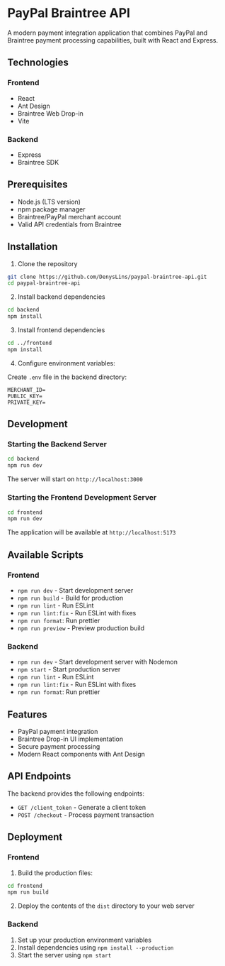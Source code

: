 # PayPal Braintree API

A modern payment integration application that combines PayPal and Braintree payment processing capabilities, built with
React and Express.

## Technologies

### Frontend

- React
- Ant Design
- Braintree Web Drop-in
- Vite

### Backend

- Express
- Braintree SDK

## Prerequisites

- Node.js (LTS version)
- npm package manager
- Braintree/PayPal merchant account
- Valid API credentials from Braintree

## Installation

1. Clone the repository

```bash
git clone https://github.com/DenysLins/paypal-braintree-api.git
cd paypal-braintree-api
``` 

2. Install backend dependencies

```bash
cd backend
npm install
``` 

3. Install frontend dependencies

```bash
cd ../frontend
npm install
``` 

4. Configure environment variables:

Create `.env` file in the backend directory:

```
MERCHANT_ID=
PUBLIC_KEY=
PRIVATE_KEY=
``` 

## Development

### Starting the Backend Server

```bash
cd backend
npm run dev
``` 

The server will start on `http://localhost:3000`

### Starting the Frontend Development Server

```bash
cd frontend
npm run dev
``` 

The application will be available at `http://localhost:5173`

## Available Scripts

### Frontend

- `npm run dev` - Start development server
- `npm run build` - Build for production
- `npm run lint` - Run ESLint
- `npm run lint:fix` - Run ESLint with fixes
- `npm run format`: Run prettier
- `npm run preview` - Preview production build

### Backend

- `npm run dev` - Start development server with Nodemon
- `npm start` - Start production server
- `npm run lint` - Run ESLint
- `npm run lint:fix` - Run ESLint with fixes
- `npm run format`: Run prettier

## Features

- PayPal payment integration
- Braintree Drop-in UI implementation
- Secure payment processing
- Modern React components with Ant Design

## API Endpoints

The backend provides the following endpoints:

- `GET /client_token` - Generate a client token
- `POST /checkout` - Process payment transaction

## Deployment

### Frontend

1. Build the production files:

```bash
cd frontend
npm run build
``` 

2. Deploy the contents of the `dist` directory to your web server

### Backend

1. Set up your production environment variables
2. Install dependencies using `npm install --production`
3. Start the server using `npm start`

